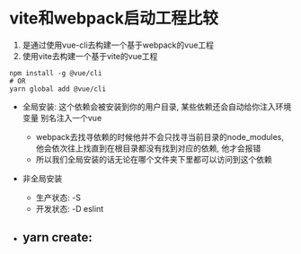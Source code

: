 # vite和webpack启动工程比较

1. 是通过使用vue-cli去构建一个基于webpack的vue工程
2. 使用vite去构建一个基于vite的vue工程

```
npm install -g @vue/cli
# OR
yarn global add @vue/cli
```

- 全局安装: 这个依赖会被安装到你的用户目录, 某些依赖还会自动给你注入环境变量 别名注入一个vue
  - webpack去找寻依赖的时候他并不会只找寻当前目录的node_modules, 他会依次往上找直到在根目录都没有找到对应的依赖, 他才会报错
  - 所以我们全局安装的话无论在哪个文件夹下里都可以访问到这个依赖
- 非全局安装
  - 生产状态: -S
  - 开发状态: -D eslint 


- yarn create: 
  - 


